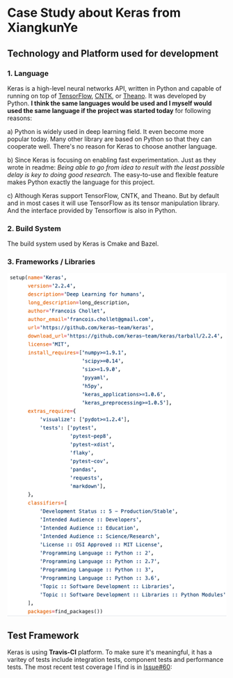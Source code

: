 # Case Study about Keras from XiangkunYe
## Technology and Platform used for development
### 1. Language
Keras is a high-level neural networks API, written in Python and capable of running on top of [TensorFlow](https://github.com/tensorflow/tensorflow), [CNTK](https://github.com/Microsoft/cntk), or [Theano](https://github.com/Theano/Theano). 
It was developed by Python. **I think the same languages would be used and I myself would used the same language if the project was started today** for following reasons:

a) Python is widely used in deep learning field. It even become more popular today. Many other library are based on Python so that they can cooperate well. There's no reason for Keras to choose another language.

b) Since Keras is focusing on enabling fast experimentation. Just as they wrote in readme: *Being able to go from idea to result with the least possible delay is key to doing good research.* 
The easy-to-use and flexible feature makes Python exactly the language for this project.

c) Although Keras support TensorFlow, CNTK, and Theano. But by default and in most cases it will use TensorFlow as its tensor manipulation library. And the interface provided by Tensorflow is also in Python.
### 2. Build System
The build system used by Keras is Cmake and Bazel.
### 3. Frameworks / Libraries
![Frameworks](https://github.com/ec500-software-engineering/case-study-XiangkunYe/blob/master/Frameworks:Libraries.png)
## Test Framework
Keras is using **Travis-CI** platform. To make sure it's meaningful, it has a varitey of tests include integration tests, component tests and performance tests. The most recent test coverage I find is in 
[Issue#60](https://github.com/keras-team/keras/issues/60):